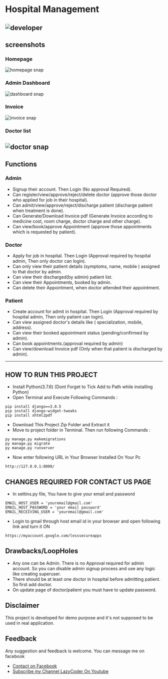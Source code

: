 # Hospital Management

## ![developer](https://img.shields.io/badge/Developed%20By%20%3A-Nikesh%20Kumar-red)

## screenshots

### Homepage

![homepage snap](https://github.com/Nikeshkumar1503/hospitalmanagement/blob/master/static/screenshots/homepage.png?raw=true)

### Admin Dashboard

![dashboard snap](https://github.com/Nikeshkumar1503/hospitalmanagement/blob/master/static/screenshots/admin_dashboard.png?raw=true)

### Invoice

![invoice snap](https://github.com/Nikeshkumar1503/hospitalmanagement/blob/master/static/screenshots/invoice.png?raw=true)

### Doctor list

## ![doctor snap](https://github.com/Nikeshkumar1503/hospitalmanagement/blob/master/static/screenshots/admin_doctor.png?raw=true)

## Functions

### Admin

- Signup their account. Then Login (No approval Required).
- Can register/view/approve/reject/delete doctor (approve those doctor who applied for job in their hospital).
- Can admit/view/approve/reject/discharge patient (discharge patient when treatment is done).
- Can Generate/Download Invoice pdf (Generate Invoice according to medicine cost, room charge, doctor charge and other charge).
- Can view/book/approve Appointment (approve those appointments which is requested by patient).

### Doctor

- Apply for job in hospital. Then Login (Approval required by hospital admin, Then only doctor can login).
- Can only view their patient details (symptoms, name, mobile ) assigned to that doctor by admin.
- Can view their discharged(by admin) patient list.
- Can view their Appointments, booked by admin.
- Can delete their Appointment, when doctor attended their appointment.

### Patient

- Create account for admit in hospital. Then Login (Approval required by hospital admin, Then only patient can login).
- Can view assigned doctor's details like ( specialization, mobile, address).
- Can view their booked appointment status (pending/confirmed by admin).
- Can book appointments.(approval required by admin)
- Can view/download Invoice pdf (Only when that patient is discharged by admin).

---

## HOW TO RUN THIS PROJECT

- Install Python(3.7.6) (Dont Forget to Tick Add to Path while installing Python)
- Open Terminal and Execute Following Commands :

```
pip install django==3.0.5
pip install django-widget-tweaks
pip install xhtml2pdf
```

- Download This Project Zip Folder and Extract it
- Move to project folder in Terminal. Then run following Commands :

```
py manage.py makemigrations
py manage.py migrate
py manage.py runserver
```

- Now enter following URL in Your Browser Installed On Your Pc

```
http://127.0.0.1:8000/
```

## CHANGES REQUIRED FOR CONTACT US PAGE

- In settins.py file, You have to give your email and password

```
EMAIL_HOST_USER = 'youremail@gmail.com'
EMAIL_HOST_PASSWORD = 'your email password'
EMAIL_RECEIVING_USER = 'youremail@gmail.com'
```

- Login to gmail through host email id in your browser and open following link and turn it ON

```
https://myaccount.google.com/lesssecureapps
```

## Drawbacks/LoopHoles

- Any one can be Admin. There is no Approval required for admin account. So you can disable admin signup process and use any logic like creating superuser.
- There should be at least one doctor in hospital before admitting patient. So first add doctor.
- On update page of doctor/patient you must have to update password.

## Disclaimer

This project is developed for demo purpose and it's not supposed to be used in real application.

## Feedback

Any suggestion and feedback is welcome. You can message me on facebook

- [Contact on Facebook](https://fb.com/Nikesh.luv)
- [Subscribe my Channel LazyCoder On Youtube](https://youtube.com/lazycoders)
